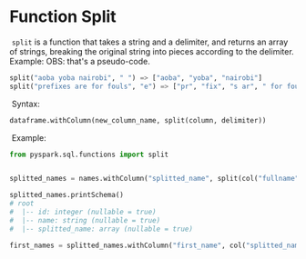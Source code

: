 # Function Split

​	`split` is a function that takes a string and a delimiter, and returns an array of strings, breaking the original string into pieces according to the delimiter.
​	Example: OBS: that's a pseudo-code.

```python
split("aoba yoba nairobi", " ") => ["aoba", "yoba", "nairobi"]
split("prefixes are for fouls", "e") => ["pr", "fix", "s ar", " for fouls"]
```

​	Syntax:

```python
dataframe.withColumn(new_column_name, split(column, delimiter))
```

​	Example:

```python
from pyspark.sql.functions import split


splitted_names = names.withColumn("splitted_name", split(col("fullname"), " "))

splitted_names.printSchema()
# root
#  |-- id: integer (nullable = true)
#  |-- name: string (nullable = true)
#  |-- splitted_name: array (nullable = true)

first_names = splitted_names.withColumn("first_name", col("splitted_name").getItem(0)).drop("splitted_name")
```
